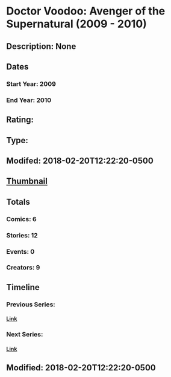 # Doctor Voodoo: Avenger of the Supernatural (2009 - 2010)
## Description: None
## Dates
### Start Year: 2009
### End Year: 2010
## Rating: 
## Type: 
## Modifed: 2018-02-20T12:22:20-0500
## [Thumbnail](http://i.annihil.us/u/prod/marvel/i/mg/d/70/5a8c592fe8e7f.jpg)
## Totals
### Comics: 6
### Stories: 12
### Events: 0
### Creators: 9
## Timeline
### Previous Series: 
#### [Link]()
### Next Series: 
#### [Link]()
## Modified: 2018-02-20T12:22:20-0500